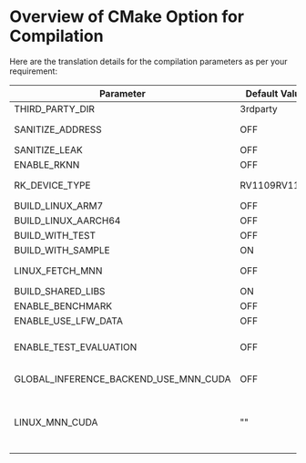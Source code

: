 # Overview of CMake Option for Compilation

Here are the translation details for the compilation parameters as per your requirement:

| **Parameter** | **Default Value** | **Description** |
| --- | --- | --- |
| THIRD_PARTY_DIR | 3rdparty | Path for required third-party libraries |
| SANITIZE_ADDRESS | OFF | Enable AddressSanitizer for memory error detection |
| SANITIZE_LEAK | OFF | Enable LeakSanitizer to detect memory leaks |
| ENABLE_RKNN | OFF | Enable RKNN for Rockchip embedded devices |
| RK_DEVICE_TYPE | RV1109RV1126 | Target device model for Rockchip (currently supports only RV1109 and RV1126) |
| BUILD_LINUX_ARM7 | OFF | Compile for ARM7 architecture |
| BUILD_LINUX_AARCH64 | OFF | Compile for AARCH64 architecture |
| BUILD_WITH_TEST | OFF | Compile test case programs |
| BUILD_WITH_SAMPLE | ON | Compile sample programs |
| LINUX_FETCH_MNN | OFF | Use fetch feature to download MNN source code online for compilation |
| BUILD_SHARED_LIBS | ON | Compile shared libraries |
| ENABLE_BENCHMARK | OFF | Enable Benchmark tests for test cases |
| ENABLE_USE_LFW_DATA | OFF | Enable using LFW data for test cases |
| ENABLE_TEST_EVALUATION | OFF | Enable evaluation functionality for test cases, must be used together with ENABLE_USE_LFW_DATA |
| GLOBAL_INFERENCE_BACKEND_USE_MNN_CUDA | OFF | Enable global MNN_CUDA inference mode, requires device support for CUDA |
| LINUX_MNN_CUDA | "" | Specific MNN library path, requires pre-compiled MNN library supporting MNN_CUDA, only effective when GLOBAL_INFERENCE_BACKEND_USE_MNN_CUDA is enabled |
